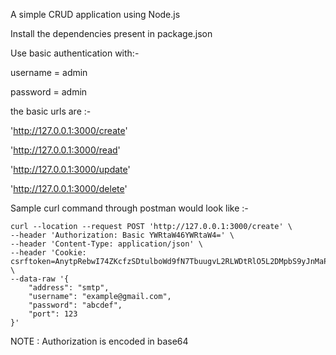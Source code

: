 A simple CRUD application using Node.js

Install the dependencies present in package.json

Use basic authentication with:-

username = admin

password = admin

the basic urls are :-

'http://127.0.0.1:3000/create'

'http://127.0.0.1:3000/read'

'http://127.0.0.1:3000/update'

'http://127.0.0.1:3000/delete'

Sample curl command through postman would look like :-

```
curl --location --request POST 'http://127.0.0.1:3000/create' \
--header 'Authorization: Basic YWRtaW46YWRtaW4=' \
--header 'Content-Type: application/json' \
--header 'Cookie: csrftoken=AnytpRebwI74ZKcfzSDtulboWd9fN7TbuugvL2RLWDtRlO5L2DMpbS9yJnMaPwcs' \
--data-raw '{
    "address": "smtp",
    "username": "example@gmail.com",
    "password": "abcdef",
    "port": 123
}'

```

NOTE : Authorization is encoded in base64